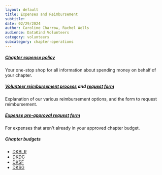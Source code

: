 ```yaml
---
layout: default
title: Expenses and Reimbursement
subtitle:
date: 02/29/2024
author: Caroline Charrow, Rachel Wells
audience: DataKind Volunteers
category: volunteers
subcategory: chapter-operations
---
```


##### [Chapter expense policy](https://docs.google.com/document/d/1BrvuSbxnULf6hFENU0rihevSWdFkd9w5uLKNApfB8L4/edit)


Your one\-stop shop for all information about spending money on behalf of your chapter.


##### [Volunteer reimbursement process](https://docs.google.com/document/d/1oXvKfitgaLas6bkdvzjxUIfBSvImhnSGI54v_EEZHuc/edit#heading=h.7u7rxp6t9uxy) and [request form](https://docs.google.com/forms/d/e/1FAIpQLSdfDlZ90Ge6MHwerpu50XAVI5zvwS_8Z5AljA5jzJ3LiX9fdw/viewform)


Explanation of our various reimbursement options, and the form to request reimbursement.


##### [Expense pre\-approval request form](https://docs.google.com/forms/d/e/1FAIpQLSfs58NKOBf5zpDgbmGv8NwSmMSZUXZxshR96eAV8mhBV4LoLg/viewform)


For expenses that aren't already in your approved chapter budget.


##### Chapter budgets


* [DKBLR](https://docs.google.com/spreadsheets/d/1_JH7uyUIvPvMsB5Om5e3vHCf42M6vlGkQuneAaF4q8I/edit#gid=0)
* [DKDC](https://docs.google.com/spreadsheets/d/1Muk6mfwJ-n7FTUrEiEt7kI_Pf_5mUi0ejgY0HiZI4rM/edit?gid=0#gid=0)
* [DKSF](https://docs.google.com/spreadsheets/d/1YlQtcxat0EUfozhuQz3iBdDx5QNB5AlMy5IVfT1SCmQ/edit?gid=1274153183#gid=1274153183)
* [DKSG](https://docs.google.com/spreadsheets/d/1fz3fTtzfMwfhHPuUvRMM_sap8yt7P6w7xoP8owkWgvc/edit?gid=1665628585#gid=1665628585)

